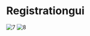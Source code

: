 # Registrationgui
![7](https://github.com/TeresahMuchiri/Registrationgui/assets/148315581/66070eba-c8f8-46d0-95cb-6ab7d2359f75)
![8](https://github.com/TeresahMuchiri/Registrationgui/assets/148315581/f14d5ae2-ba30-43cd-a6ab-b3090c343569)
